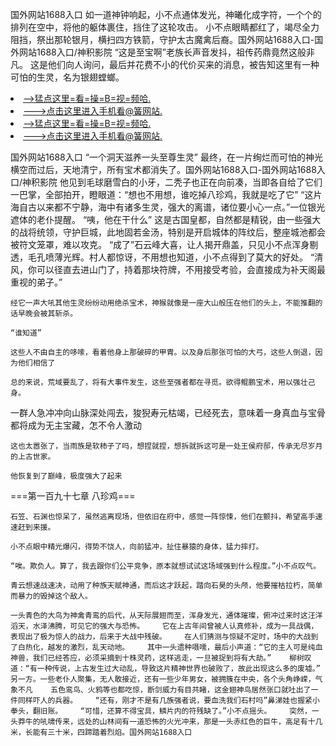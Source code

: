 国外网站1688入口    如一道神钟响起，小不点通体发光，神曦化成字符，一个个的排列在空中，将他的躯体裹住，挡住了这轮攻击。    小不点眼睛都红了，竭尽全力阻挡，祭出那轮银月，横扫四方铁箭，守护太古魔禽后裔。国外网站1688入口-国外网站1688入口/神积影院    “这是至宝啊”老族长声音发抖，祖传药鼎竟然这般非凡。    这是他们向人询问，最后并花费不小的代价买来的消息，被告知这里有一种可怕的生灵，名为银翅螳螂。

<li><a href="http://ssyzmz041.cc103.xyz/#md_1026">-->猛点这里=看=操=B=视=频哈.</a></li>
<li><a href="http://ssyzmz041.cc103.xyz/#md_1026">--->点击这里进入手机看@簧网站.</a></li>





<li><a href="http://ssyzmz041.cc103.xyz/#md_1026">-->猛点这里=看=操=B=视=频哈.</a></li>
<li><a href="http://ssyzmz041.cc103.xyz/#md_1026">--->点击这里进入手机看@簧网站.</a></li>



国外网站1688入口    “一个洞天滋养一头至尊生灵”    最终，在一片绚烂而可怕的神光横空而过后，天地清宁，所有宝术都消失了。国外网站1688入口-国外网站1688入口/神积影院    他见到毛球磨雪白的小牙，二秃子也正在向前凑，当即各自给了它们一巴掌，全部拍开，瞪眼道：“想也不用想，谁吃掉八珍鸡，我就是吃了它”
    “这片海自古以来都不宁静，海中有诸多生灵，强大的离谱，诸位要小心一点。”一位银光遮体的老仆提醒。    “咦，他在干什么”    这是古国皇都，自然都是精锐，由一些强大的战将统领，守护巨城，此地固若金汤，特别是开启城体的阵纹后，整座城池都会被符文笼罩，难以攻克。    “成了”石云峰大喜，让人揭开鼎盖，只见小不点浑身剔透，毛孔喷薄光辉。村人都惊讶，不用想也知道，小不点得到了莫大的好处。    “清风，你可以径直去进山门了，持着那块符牌，不用接受考验，会直接成为补天阁最重视的弟子。”

    经它一声大吼其他生灵纷纷动用绝杀宝术，神猴就像是一座大山般压在他们的头上，不能推翻的话早晚会被其斩杀。

    “谁知道”

    这些人不由自主的哆嗦，看着他身上那破碎的甲胄。以及身后那张可怕的大弓，这些人倒退，因为他们相信了

    总的来说，荒域要乱了，将有大事件发生，这些至强者都在寻觅。欲得鲲鹏宝术，用以强壮己身。

一群人急冲冲向山脉深处闯去，狻猊寿元枯竭，已经死去，意味着一身真血与宝骨都将成为无主宝藏，怎不令人激动

    这也太嚣张了，当雨族是软柿子了吗，想捏就捏，想拆就拆这可是一处王侯府邸，传承无尽岁月的上古世家。

    他恢复到了巅峰，极度强大了起来

===第一百九十七章 八珍鸡===

    石笠、石渊也惊呆了，虽然逃离现场，但依旧在府中，感觉一阵惊悚，他们在颤抖，希望高手速速赶到来援。

    小不点眼中精光爆闪，得势不饶人，向前猛冲，扯住暴猿的身体，猛力摔打。

    “唉。欺负人。算了，我去跟你们公平竞争，原本就想试试这场域强到什么程度。”小不点叹气。

    青云想速战速决，动用了种族天赋神通，而后这才跃起，踏向石昊的头颅，他要摧枯拉朽，简单而暴力的毁掉这个敌人。

    一头青色的大鸟为神禽青鸾的后代，从天际展翅而至，浑身发光，通体璀璨，俯冲过来时这汪洋滔天，水泽沸腾，可见它的强大与恐怖。    它在上古年间曾被人认真修补，成为一具战偶，表现出了极为惊人的战力，后来于大战中残破。    在人们猜测与惊疑不定时，场中的大战到了白热化，越发的激烈，乱天动地。    其中一头遗种嗫嚅，最后小声道：“它的主人可是纯血神兽，我们已经答应，必须采摘到十株灵药，这样逃走，一旦被捉到将有大劫。”    柳树叹道：“有一种传说，上古发生过大动乱，导致这片精神世界也破败了，故此出现这么多的废墟。”    另一方。一些老仆人聚集，无人敢接近，还有一些少年男女，被拥簇在中央，各个头角峥嵘，气象不凡    五色鸾鸟、火鸦等也都吃惊，断剑威力有目共睹，这金翅神鸟居然张口就吐出了一件同样吓人的兵器。    “还有，刚才不是有几族强者说，要血洗我们石村吗”鼻涕娃也握紧小拳头，翻旧账。    “可惜，还算不得宝具，鳞片内的符残缺了。”小不点摇头。    突然，一头莽牛的吼啸传来，远处的山林间有一道恐怖的火光冲来，那是一头赤红色的巨牛，高足有十几米，长能有三十米，四蹄踏着烈焰。国外网站1688入口
